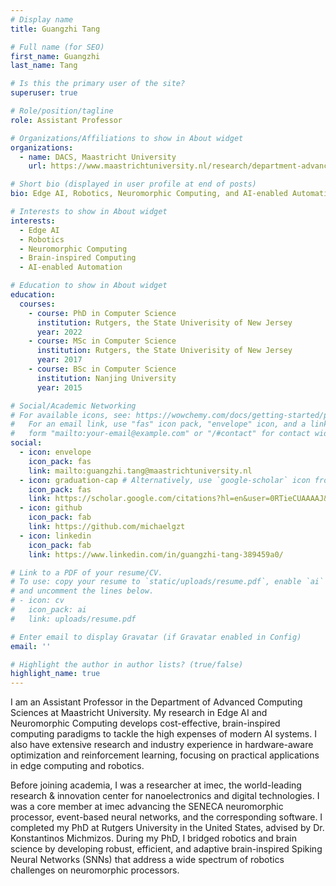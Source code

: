 ```yaml
---
# Display name
title: Guangzhi Tang

# Full name (for SEO)
first_name: Guangzhi
last_name: Tang

# Is this the primary user of the site?
superuser: true

# Role/position/tagline
role: Assistant Professor

# Organizations/Affiliations to show in About widget
organizations:
  - name: DACS, Maastricht University
    url: https://www.maastrichtuniversity.nl/research/department-advanced-computing-sciences

# Short bio (displayed in user profile at end of posts)
bio: Edge AI, Robotics, Neuromorphic Computing, and AI-enabled Automation

# Interests to show in About widget
interests:
  - Edge AI
  - Robotics
  - Neuromorphic Computing
  - Brain-inspired Computing
  - AI-enabled Automation

# Education to show in About widget
education:
  courses:
    - course: PhD in Computer Science
      institution: Rutgers, the State Univerisity of New Jersey
      year: 2022
    - course: MSc in Computer Science
      institution: Rutgers, the State Univerisity of New Jersey
      year: 2017
    - course: BSc in Computer Science
      institution: Nanjing University
      year: 2015

# Social/Academic Networking
# For available icons, see: https://wowchemy.com/docs/getting-started/page-builder/#icons
#   For an email link, use "fas" icon pack, "envelope" icon, and a link in the
#   form "mailto:your-email@example.com" or "/#contact" for contact widget.
social:
  - icon: envelope
    icon_pack: fas
    link: mailto:guangzhi.tang@maastrichtuniversity.nl
  - icon: graduation-cap # Alternatively, use `google-scholar` icon from `ai` icon pack
    icon_pack: fas
    link: https://scholar.google.com/citations?hl=en&user=0RTieCUAAAAJ&view_op=list_works&sortby=pubdate
  - icon: github
    icon_pack: fab
    link: https://github.com/michaelgzt
  - icon: linkedin
    icon_pack: fab
    link: https://www.linkedin.com/in/guangzhi-tang-389459a0/

# Link to a PDF of your resume/CV.
# To use: copy your resume to `static/uploads/resume.pdf`, enable `ai` icons in `params.yaml`,
# and uncomment the lines below.
# - icon: cv
#   icon_pack: ai
#   link: uploads/resume.pdf

# Enter email to display Gravatar (if Gravatar enabled in Config)
email: ''

# Highlight the author in author lists? (true/false)
highlight_name: true
---
```


I am an Assistant Professor in the Department of Advanced Computing Sciences at Maastricht University. My research in Edge AI and Neuromorphic Computing develops cost-effective, brain-inspired computing paradigms to tackle the high expenses of modern AI systems. I also have extensive research and industry experience in hardware-aware optimization and reinforcement learning, focusing on practical applications in edge computing and robotics.

Before joining academia, I was a researcher at imec, the world-leading research & innovation center for nanoelectronics and digital technologies. I was a core member at imec advancing the SENECA neuromorphic processor, event-based neural networks, and the corresponding software. I completed my PhD at Rutgers University in the United States, advised by Dr. Konstantinos Michmizos. During my PhD, I bridged robotics and brain science by developing robust, efficient, and adaptive brain-inspired Spiking Neural Networks (SNNs) that address a wide spectrum of robotics challenges on neuromorphic processors.